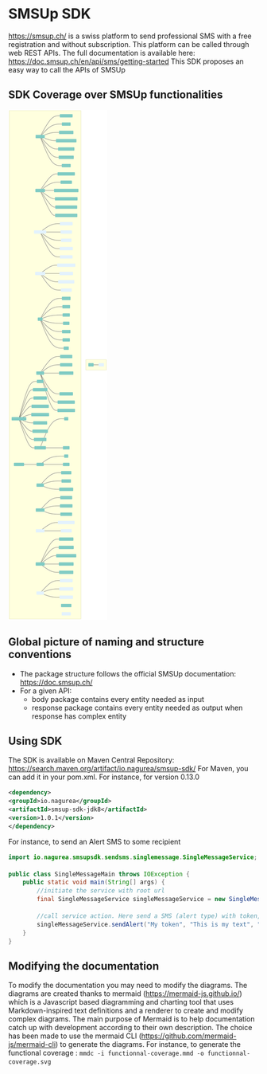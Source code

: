 # SMSUp SDK
https://smsup.ch/ is a swiss platform to send professional SMS with a free registration and without subscription.
This platform can be called through web REST APIs.
The full documentation is available here: https://doc.smsup.ch/en/api/sms/getting-started
This SDK proposes an easy way to call the APIs of SMSUp

## SDK Coverage over SMSUp functionalities
![diagram](src/doc/functional-coverage.svg)

## Global picture of naming and structure conventions
- The package structure follows the official SMSUp documentation: https://doc.smsup.ch/
- For a given API:
    - body package contains every entity needed as input
    - response package contains every entity needed as output when response has complex entity

## Using SDK
The SDK is available on Maven Central Repository: https://search.maven.org/artifact/io.nagurea/smsup-sdk/
For Maven, you can add it in your pom.xml. 
For instance, for version 0.13.0
```xml
<dependency>
<groupId>io.nagurea</groupId>
<artifactId>smsup-sdk-jdk8</artifactId>
<version>1.0.1</version>
</dependency>
```

For instance, to send an Alert SMS to some recipient 

```java
import io.nagurea.smsupsdk.sendsms.singlemessage.SingleMessageService;

public class SingleMessageMain throws IOException {
    public static void main(String[] args) {
        //initiate the service with root url
        final SingleMessageService singleMessageService = new SingleMessageService("https://api.smsup.ch/");
        
        //call service action. Here send a SMS (alert type) with token, text to send, recipient number
        singleMessageService.sendAlert("My token", "This is my text", "41762565862");
    }
}
```

## Modifying the documentation
To modify the documentation you may need to modify the diagrams.
The diagrams are created thanks to mermaid (https://mermaid-js.github.io/) which is a Javascript based diagramming and charting tool that uses Markdown-inspired text definitions and a renderer to create and modify complex diagrams. The main purpose of Mermaid is to help documentation catch up with development according to their own description.
The choice has been made to use the mermaid CLI (https://github.com/mermaid-js/mermaid-cli) to generate the diagrams.
For instance, to generate the functional coverage : `mmdc -i functionnal-coverage.mmd -o functionnal-coverage.svg`
